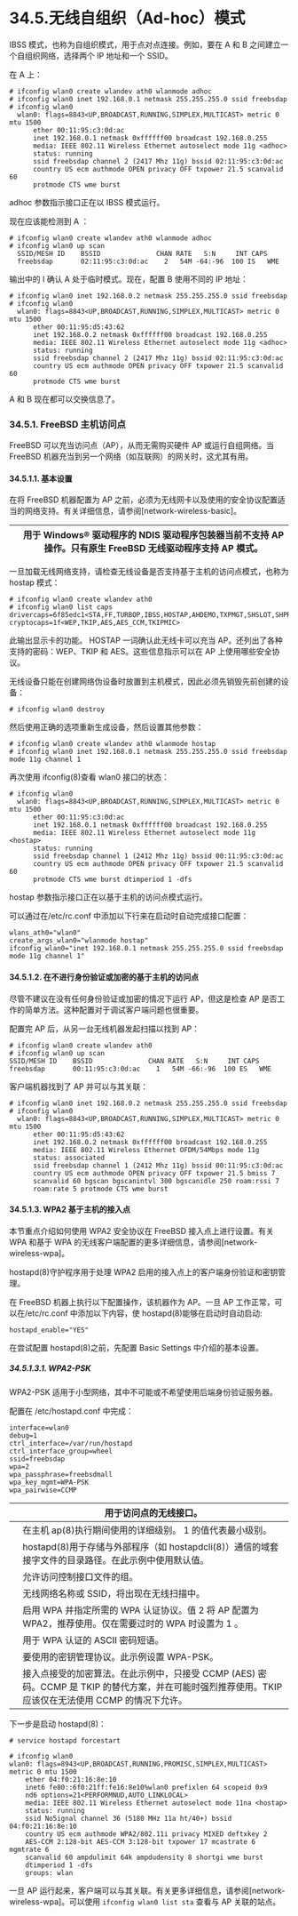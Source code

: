 # 34.5.无线自组织（Ad-hoc）模式

IBSS 模式，也称为自组织模式，用于点对点连接。例如，要在 A 和 B 之间建立一个自组织网络，选择两个 IP 地址和一个 SSID。

 在 A 上：

```
# ifconfig wlan0 create wlandev ath0 wlanmode adhoc
# ifconfig wlan0 inet 192.168.0.1 netmask 255.255.255.0 ssid freebsdap
# ifconfig wlan0
  wlan0: flags=8843<UP,BROADCAST,RUNNING,SIMPLEX,MULTICAST> metric 0 mtu 1500
	  ether 00:11:95:c3:0d:ac
	  inet 192.168.0.1 netmask 0xffffff00 broadcast 192.168.0.255
	  media: IEEE 802.11 Wireless Ethernet autoselect mode 11g <adhoc>
	  status: running
	  ssid freebsdap channel 2 (2417 Mhz 11g) bssid 02:11:95:c3:0d:ac
	  country US ecm authmode OPEN privacy OFF txpower 21.5 scanvalid 60
	  protmode CTS wme burst
```

adhoc 参数指示接口正在以 IBSS 模式运行。

现在应该能检测到 A ：

```
# ifconfig wlan0 create wlandev ath0 wlanmode adhoc
# ifconfig wlan0 up scan
  SSID/MESH ID    BSSID              CHAN RATE   S:N     INT CAPS
  freebsdap       02:11:95:c3:0d:ac    2   54M -64:-96  100 IS   WME
```

输出中的 I 确认 A 处于临时模式。现在，配置 B 使用不同的 IP 地址：

```
# ifconfig wlan0 inet 192.168.0.2 netmask 255.255.255.0 ssid freebsdap
# ifconfig wlan0
  wlan0: flags=8843<UP,BROADCAST,RUNNING,SIMPLEX,MULTICAST> metric 0 mtu 1500
	  ether 00:11:95:d5:43:62
	  inet 192.168.0.2 netmask 0xffffff00 broadcast 192.168.0.255
	  media: IEEE 802.11 Wireless Ethernet autoselect mode 11g <adhoc>
	  status: running
	  ssid freebsdap channel 2 (2417 Mhz 11g) bssid 02:11:95:c3:0d:ac
	  country US ecm authmode OPEN privacy OFF txpower 21.5 scanvalid 60
	  protmode CTS wme burst
```

A 和 B 现在都可以交换信息了。

### 34.5.1. FreeBSD 主机访问点

FreeBSD 可以充当访问点（AP），从而无需购买硬件 AP 或运行自组网络。当 FreeBSD 机器充当到另一个网络（如互联网）的网关时，这尤其有用。

#### 34.5.1.1. 基本设置

在将 FreeBSD 机器配置为 AP 之前，必须为无线网卡以及使用的安全协议配置适当的网络支持。有关详细信息，请参阅[network-wireless-basic]。

|  | 用于 Windows® 驱动程序的 NDIS 驱动程序包装器当前不支持 AP 操作。只有原生 FreeBSD 无线驱动程序支持 AP 模式。 |
| -- | -------------------------------------------------------------------------------------------------------------- |

一旦加载无线网络支持，请检查无线设备是否支持基于主机的访问点模式，也称为 hostap 模式：

```
# ifconfig wlan0 create wlandev ath0
# ifconfig wlan0 list caps
drivercaps=6f85edc1<STA,FF,TURBOP,IBSS,HOSTAP,AHDEMO,TXPMGT,SHSLOT,SHPREAMBLE,MONITOR,MBSS,WPA1,WPA2,BURST,WME,WDS,BGSCAN,TXFRAG>
cryptocaps=1f<WEP,TKIP,AES,AES_CCM,TKIPMIC>
```

此输出显示卡的功能。 HOSTAP 一词确认此无线卡可以充当 AP。还列出了各种支持的密码：WEP、TKIP 和 AES。这些信息指示可以在 AP 上使用哪些安全协议。

无线设备只能在创建网络伪设备时放置到主机模式，因此必须先销毁先前创建的设备：

```
# ifconfig wlan0 destroy
```

然后使用正确的选项重新生成设备，然后设置其他参数：

```
# ifconfig wlan0 create wlandev ath0 wlanmode hostap
# ifconfig wlan0 inet 192.168.0.1 netmask 255.255.255.0 ssid freebsdap mode 11g channel 1
```

再次使用 ifconfig(8)查看 wlan0 接口的状态：

```
# ifconfig wlan0
  wlan0: flags=8843<UP,BROADCAST,RUNNING,SIMPLEX,MULTICAST> metric 0 mtu 1500
	  ether 00:11:95:c3:0d:ac
	  inet 192.168.0.1 netmask 0xffffff00 broadcast 192.168.0.255
	  media: IEEE 802.11 Wireless Ethernet autoselect mode 11g <hostap>
	  status: running
	  ssid freebsdap channel 1 (2412 Mhz 11g) bssid 00:11:95:c3:0d:ac
	  country US ecm authmode OPEN privacy OFF txpower 21.5 scanvalid 60
	  protmode CTS wme burst dtimperiod 1 -dfs
```

hostap 参数指示接口正在以基于主机的访问点模式运行。

可以通过在/etc/rc.conf 中添加以下行来在启动时自动完成接口配置：

```
wlans_ath0="wlan0"
create_args_wlan0="wlanmode hostap"
ifconfig_wlan0="inet 192.168.0.1 netmask 255.255.255.0 ssid freebsdap mode 11g channel 1"
```

#### 34.5.1.2. 在不进行身份验证或加密的基于主机的访问点

尽管不建议在没有任何身份验证或加密的情况下运行 AP，但这是检查 AP 是否工作的简单方法。这种配置对于调试客户端问题也很重要。

配置完 AP 后，从另一台无线机器发起扫描以找到 AP：

```
# ifconfig wlan0 create wlandev ath0
# ifconfig wlan0 up scan
SSID/MESH ID    BSSID              CHAN RATE   S:N     INT CAPS
freebsdap       00:11:95:c3:0d:ac    1   54M -66:-96  100 ES   WME
```

客户端机器找到了 AP 并可以与其关联：

```
# ifconfig wlan0 inet 192.168.0.2 netmask 255.255.255.0 ssid freebsdap
# ifconfig wlan0
  wlan0: flags=8843<UP,BROADCAST,RUNNING,SIMPLEX,MULTICAST> metric 0 mtu 1500
	  ether 00:11:95:d5:43:62
	  inet 192.168.0.2 netmask 0xffffff00 broadcast 192.168.0.255
	  media: IEEE 802.11 Wireless Ethernet OFDM/54Mbps mode 11g
	  status: associated
	  ssid freebsdap channel 1 (2412 Mhz 11g) bssid 00:11:95:c3:0d:ac
	  country US ecm authmode OPEN privacy OFF txpower 21.5 bmiss 7
	  scanvalid 60 bgscan bgscanintvl 300 bgscanidle 250 roam:rssi 7
	  roam:rate 5 protmode CTS wme burst
```

#### 34.5.1.3. WPA2 基于主机的接入点

本节重点介绍如何使用 WPA2 安全协议在 FreeBSD 接入点上进行设置。有关 WPA 和基于 WPA 的无线客户端配置的更多详细信息，请参阅[network-wireless-wpa]。

hostapd(8)守护程序用于处理 WPA2 启用的接入点上的客户端身份验证和密钥管理。

在 FreeBSD 机器上执行以下配置操作，该机器作为 AP。一旦 AP 工作正常，可以在/etc/rc.conf 中添加以下内容，使 hostapd(8)能够在启动时自动启动:

```
hostapd_enable="YES"
```

在尝试配置 hostapd(8)之前，先配置 Basic Settings 中介绍的基本设置。

##### 34.5.1.3.1. WPA2-PSK

WPA2-PSK 适用于小型网络，其中不可能或不希望使用后端身份验证服务器。

配置在 /etc/hostapd.conf 中完成：

```
interface=wlan0          
debug=1                  
ctrl_interface=/var/run/hostapd  
ctrl_interface_group=wheel   
ssid=freebsdap           
wpa=2                    
wpa_passphrase=freebsdmall   
wpa_key_mgmt=WPA-PSK     
wpa_pairwise=CCMP        
```

|  | 用于访问点的无线接口。                                                                                                                               |
| -- | ------------------------------------------------------------------------------------------------------------------------------------------------------ |
|  | 在主机 ap(8)执行期间使用的详细级别。 1 的值代表最小级别。                                                                                            |
|  | hostapd(8)用于存储与外部程序（如 hostapdcli(8)）通信的域套接字文件的目录路径。在此示例中使用默认值。                                                 |
|  | 允许访问控制接口文件的组。                                                                                                                           |
|  | 无线网络名称或 SSID，将出现在无线扫描中。                                                                                                            |
|  | 启用 WPA 并指定所需的 WPA 认证协议。值 2 将 AP 配置为 WPA2，推荐使用。仅在需要过时的 WPA 时设置为 1 。                                               |
|  | 用于 WPA 认证的 ASCII 密码短语。                                                                                                                     |
|  | 要使用的密钥管理协议。此示例设置 WPA-PSK。                                                                                                           |
|  | 接入点接受的加密算法。在此示例中，只接受 CCMP (AES) 密码。CCMP 是 TKIP 的替代方案，并在可能时强烈推荐使用。TKIP 应该仅在无法使用 CCMP 的情况下允许。 |

下一步是启动 hostapd(8)：

```
# service hostapd forcestart
```

```
# ifconfig wlan0
wlan0: flags=8943<UP,BROADCAST,RUNNING,PROMISC,SIMPLEX,MULTICAST> metric 0 mtu 1500
	ether 04:f0:21:16:8e:10
	inet6 fe80::6f0:21ff:fe16:8e10%wlan0 prefixlen 64 scopeid 0x9
	nd6 options=21<PERFORMNUD,AUTO_LINKLOCAL>
	media: IEEE 802.11 Wireless Ethernet autoselect mode 11na <hostap>
	status: running
	ssid No5ignal channel 36 (5180 MHz 11a ht/40+) bssid 04:f0:21:16:8e:10
	country US ecm authmode WPA2/802.11i privacy MIXED deftxkey 2
	AES-CCM 2:128-bit AES-CCM 3:128-bit txpower 17 mcastrate 6 mgmtrate 6
	scanvalid 60 ampdulimit 64k ampdudensity 8 shortgi wme burst
	dtimperiod 1 -dfs
	groups: wlan
```

一旦 AP 运行起来，客户端可以与其关联。有关更多详细信息，请参阅[network-wireless-wpa]。可以使用 `ifconfig wlan0 list sta` 查看与 AP 关联的站点。
